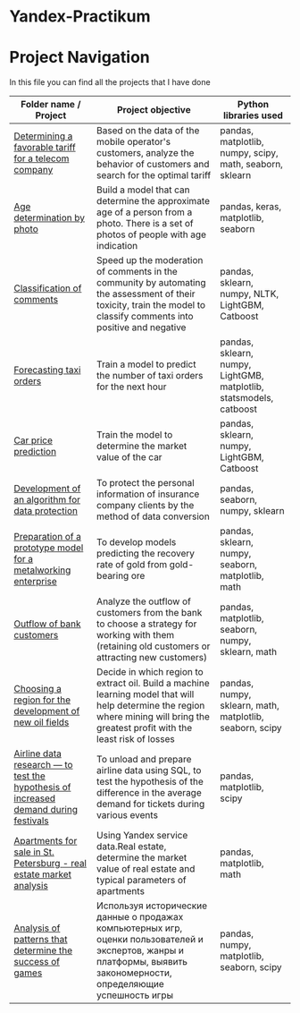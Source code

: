 # Yandex-Practikum

# Project Navigation
In this file you can find all the projects that I have done  

Folder name / Project |Project objective| Python libraries used
---|---|---
[Determining a favorable tariff for a telecom company](https://github.com/Yuren293/Yandex-Practikum/tree/main/1.%20prediction_of%20customer_attrition_of_telecom(F))|Based on the data of the mobile operator's customers, analyze the behavior of customers and search for the optimal tariff|pandas, matplotlib, numpy, scipy, math, seaborn, sklearn
 [Age determination by photo](https://github.com/Yuren293/Yandex-Practikum/tree/main/2.%20determining_the_age_of_people_by_photo)|Build a model that can determine the approximate age of a person from a photo. There is a set of photos of people with age indication|pandas, keras, matplotlib, seaborn
 [Classification of comments](https://github.com/Yuren293/Yandex-Practikum/tree/main/3.%20%D1%81lassification_of_comments)|Speed up the moderation of comments in the community by automating the assessment of their toxicity, train the model to classify comments into positive and negative|pandas, sklearn, numpy, NLTK, LightGBM, Catboost 
 [Forecasting taxi orders](https://github.com/Yuren293/Yandex-Practikum/tree/main/5.%20time_series_analysis_%26_forecast_of_taxi_orders)|Train a model to predict the number of taxi orders for the next hour|pandas, sklearn, numpy, LightGMB, matplotlib, statsmodels, catboost
 [Car price prediction](https://github.com/Yuren293/Yandex-Practikum/tree/main/4.%20prediction_of_car_prices)|Train the model to determine the market value of the car|pandas, sklearn, numpy, LightGBM, Catboost
 [Development of an algorithm for data protection](https://github.com/Yuren293/Yandex-Practikum/tree/main/6.%20developing_an_algorithm_for_data_protection)|To protect the personal information of insurance company clients by the method of data conversion| pandas, seaborn, numpy, sklearn
 [Preparation of a prototype model for a metalworking enterprise](https://github.com/Yuren293/Yandex-Practikum/tree/main/7.%20prototype_model_for_a_metalworking_company)|To develop models predicting the recovery rate of gold from gold-bearing ore| pandas, sklearn, numpy, seaborn, matplotlib, math 
 [Outflow of bank customers](https://github.com/Yuren293/Yandex-Practikum/tree/main/8.%20outflow_of_bank_clients)|Analyze the outflow of customers from the bank to choose a strategy for working with them (retaining old customers or attracting new customers)| pandas, matplotlib, seaborn, numpy, sklearn, math
 [Choosing a region for the development of new oil fields](https://github.com/Yuren293/Yandex-Practikum/tree/main/9.%20the_choice_of_the_region_for_the_development_of_new_il_fields)|Decide in which region to extract oil. Build a machine learning model that will help determine the region where mining will bring the greatest profit with the least risk of losses| pandas, numpy, sklearn, math, matplotlib, seaborn, scipy
 [Airline data research — to test the hypothesis of increased demand during festivals](https://github.com/Yuren293/Yandex-Practikum/tree/main/analytics_and_hypothesis_testing)|To unload and prepare airline data using SQL, to test the hypothesis of the difference in the average demand for tickets during various events|pandas, matplotlib, scipy
 [Apartments for sale in St. Petersburg - real estate market analysis](https://github.com/Yuren293/Yandex-Practikum/tree/main/analysis_of_the_real_estate_market_in_Saint_Petersburg)|Using Yandex service data.Real estate, determine the market value of real estate and typical parameters of apartments| pandas, matplotlib, math
 [Analysis of patterns that determine the success of games](https://github.com/Yuren293/Yandex-Practikum/tree/main/game_success_analysis)|Используя исторические данные о продажах компьютерных игр, оценки пользователей и экспертов, жанры и платформы, выявить закономерности, определяющие успешность игры| pandas, numpy, matplotlib, seaborn, scipy

